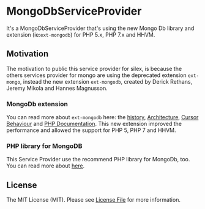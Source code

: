 # MongoDbServiceProvider
It's a MongoDbServiceProvider that's using the new Mongo Db library and extension (ie:`ext-mongodb`) for PHP 5.x, PHP 7.x and HHVM.

## Motivation
The motivation to public this service provider for silex, is because the others services provider for mongo are using the deprecated extension `ext-mongo`, instead the new extension `ext-mongodb`, created by Derick Rethans, Jeremy Mikola and Hannes Magnusson.

### MongoDb extension
You can read more about `ext-mongodb` here: the [history](https://derickrethans.nl/new-drivers.html), [Architecture](https://derickrethans.nl/new-drivers-part2.html), [Cursor Behaviour](https://derickrethans.nl/new-drivers-part3-cursor.html) and [PHP Documentation](http://php.net/manual/en/set.mongodb.php). This new extension improved the performance and allowed the support for PHP 5, PHP 7 and HHVM.

### PHP library for MongoDB 
This Service Provider use the recommend PHP library for MongoDb, too. You can read more about [here](http://php.net/manual/en/mongodb.tutorial.library.php).

## License
The MIT License (MIT). Please see [License File](https://github.com/marcusesa/MongoDbServiceProvider/blob/master/LICENSE) for more information.
